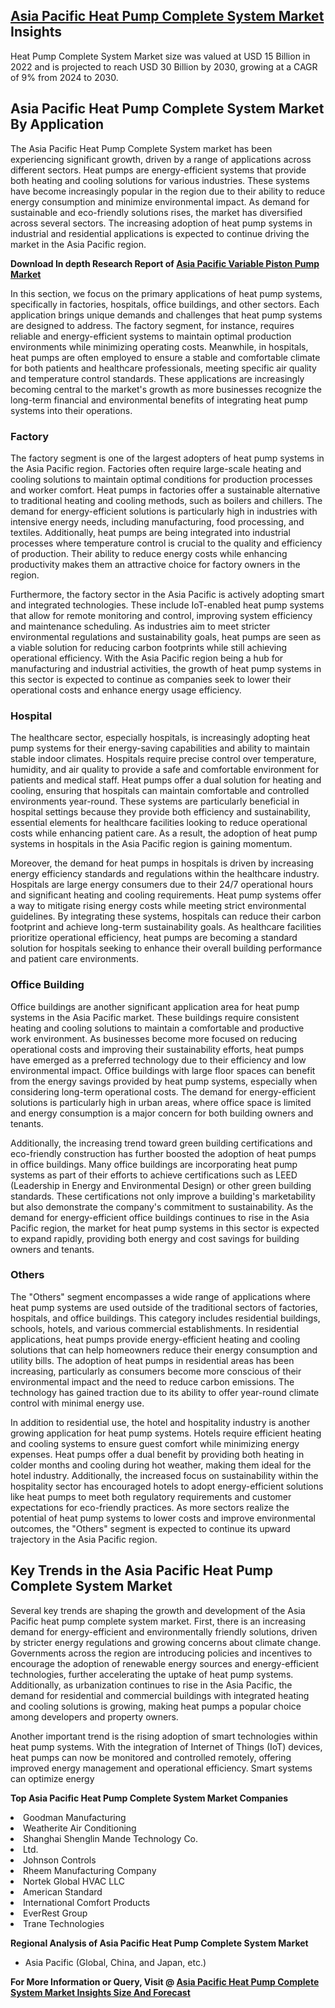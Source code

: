<h2><a href="https://www.verifiedmarketreports.com/download-sample/?rid=523476&amp;utm_source=Github-Feb&amp;utm_medium=219" target="_blank">Asia Pacific Heat Pump Complete System Market</a> Insights</h2><p>Heat Pump Complete System Market size was valued at USD 15 Billion in 2022 and is projected to reach USD 30 Billion by 2030, growing at a CAGR of 9% from 2024 to 2030.</p><p><h2>Asia Pacific Heat Pump Complete System Market By Application</h2> <p>The Asia Pacific Heat Pump Complete System market has been experiencing significant growth, driven by a range of applications across different sectors. Heat pumps are energy-efficient systems that provide both heating and cooling solutions for various industries. These systems have become increasingly popular in the region due to their ability to reduce energy consumption and minimize environmental impact. As demand for sustainable and eco-friendly solutions rises, the market has diversified across several sectors. The increasing adoption of heat pump systems in industrial and residential applications is expected to continue driving the market in the Asia Pacific region. <p><strong>Download In depth Research Report of <a href="https://www.verifiedmarketreports.com/download-sample/?rid=236118&amp;utm_source=Pulse-Dec&amp;utm_medium=219" target="_blank">Asia Pacific Variable Piston Pump Market</a></strong></p> In this section, we focus on the primary applications of heat pump systems, specifically in factories, hospitals, office buildings, and other sectors. Each application brings unique demands and challenges that heat pump systems are designed to address. The factory segment, for instance, requires reliable and energy-efficient systems to maintain optimal production environments while minimizing operating costs. Meanwhile, in hospitals, heat pumps are often employed to ensure a stable and comfortable climate for both patients and healthcare professionals, meeting specific air quality and temperature control standards. These applications are increasingly becoming central to the market's growth as more businesses recognize the long-term financial and environmental benefits of integrating heat pump systems into their operations.</p> <h3>Factory</h3> <p>The factory segment is one of the largest adopters of heat pump systems in the Asia Pacific region. Factories often require large-scale heating and cooling solutions to maintain optimal conditions for production processes and worker comfort. Heat pumps in factories offer a sustainable alternative to traditional heating and cooling methods, such as boilers and chillers. The demand for energy-efficient solutions is particularly high in industries with intensive energy needs, including manufacturing, food processing, and textiles. Additionally, heat pumps are being integrated into industrial processes where temperature control is crucial to the quality and efficiency of production. Their ability to reduce energy costs while enhancing productivity makes them an attractive choice for factory owners in the region.</p> <p>Furthermore, the factory sector in the Asia Pacific is actively adopting smart and integrated technologies. These include IoT-enabled heat pump systems that allow for remote monitoring and control, improving system efficiency and maintenance scheduling. As industries aim to meet stricter environmental regulations and sustainability goals, heat pumps are seen as a viable solution for reducing carbon footprints while still achieving operational efficiency. With the Asia Pacific region being a hub for manufacturing and industrial activities, the growth of heat pump systems in this sector is expected to continue as companies seek to lower their operational costs and enhance energy usage efficiency.</p> <h3>Hospital</h3> <p>The healthcare sector, especially hospitals, is increasingly adopting heat pump systems for their energy-saving capabilities and ability to maintain stable indoor climates. Hospitals require precise control over temperature, humidity, and air quality to provide a safe and comfortable environment for patients and medical staff. Heat pumps offer a dual solution for heating and cooling, ensuring that hospitals can maintain comfortable and controlled environments year-round. These systems are particularly beneficial in hospital settings because they provide both efficiency and sustainability, essential elements for healthcare facilities looking to reduce operational costs while enhancing patient care. As a result, the adoption of heat pump systems in hospitals in the Asia Pacific region is gaining momentum.</p> <p>Moreover, the demand for heat pumps in hospitals is driven by increasing energy efficiency standards and regulations within the healthcare industry. Hospitals are large energy consumers due to their 24/7 operational hours and significant heating and cooling requirements. Heat pump systems offer a way to mitigate rising energy costs while meeting strict environmental guidelines. By integrating these systems, hospitals can reduce their carbon footprint and achieve long-term sustainability goals. As healthcare facilities prioritize operational efficiency, heat pumps are becoming a standard solution for hospitals seeking to enhance their overall building performance and patient care environments.</p> <h3>Office Building</h3> <p>Office buildings are another significant application area for heat pump systems in the Asia Pacific market. These buildings require consistent heating and cooling solutions to maintain a comfortable and productive work environment. As businesses become more focused on reducing operational costs and improving their sustainability efforts, heat pumps have emerged as a preferred technology due to their efficiency and low environmental impact. Office buildings with large floor spaces can benefit from the energy savings provided by heat pump systems, especially when considering long-term operational costs. The demand for energy-efficient solutions is particularly high in urban areas, where office space is limited and energy consumption is a major concern for both building owners and tenants.</p> <p>Additionally, the increasing trend toward green building certifications and eco-friendly construction has further boosted the adoption of heat pumps in office buildings. Many office buildings are incorporating heat pump systems as part of their efforts to achieve certifications such as LEED (Leadership in Energy and Environmental Design) or other green building standards. These certifications not only improve a building's marketability but also demonstrate the company's commitment to sustainability. As the demand for energy-efficient office buildings continues to rise in the Asia Pacific region, the market for heat pump systems in this sector is expected to expand rapidly, providing both energy and cost savings for building owners and tenants.</p> <h3>Others</h3> <p>The "Others" segment encompasses a wide range of applications where heat pump systems are used outside of the traditional sectors of factories, hospitals, and office buildings. This category includes residential buildings, schools, hotels, and various commercial establishments. In residential applications, heat pumps provide energy-efficient heating and cooling solutions that can help homeowners reduce their energy consumption and utility bills. The adoption of heat pumps in residential areas has been increasing, particularly as consumers become more conscious of their environmental impact and the need to reduce carbon emissions. The technology has gained traction due to its ability to offer year-round climate control with minimal energy use.</p> <p>In addition to residential use, the hotel and hospitality industry is another growing application for heat pump systems. Hotels require efficient heating and cooling systems to ensure guest comfort while minimizing energy expenses. Heat pumps offer a dual benefit by providing both heating in colder months and cooling during hot weather, making them ideal for the hotel industry. Additionally, the increased focus on sustainability within the hospitality sector has encouraged hotels to adopt energy-efficient solutions like heat pumps to meet both regulatory requirements and customer expectations for eco-friendly practices. As more sectors realize the potential of heat pump systems to lower costs and improve environmental outcomes, the "Others" segment is expected to continue its upward trajectory in the Asia Pacific region.</p> <h2>Key Trends in the Asia Pacific Heat Pump Complete System Market</h2> <p>Several key trends are shaping the growth and development of the Asia Pacific heat pump complete system market. First, there is an increasing demand for energy-efficient and environmentally friendly solutions, driven by stricter energy regulations and growing concerns about climate change. Governments across the region are introducing policies and incentives to encourage the adoption of renewable energy sources and energy-efficient technologies, further accelerating the uptake of heat pump systems. Additionally, as urbanization continues to rise in the Asia Pacific, the demand for residential and commercial buildings with integrated heating and cooling solutions is growing, making heat pumps a popular choice among developers and property owners.</p> <p>Another important trend is the rising adoption of smart technologies within heat pump systems. With the integration of Internet of Things (IoT) devices, heat pumps can now be monitored and controlled remotely, offering improved energy management and operational efficiency. Smart systems can optimize energy</p><p><strong>Top Asia Pacific Heat Pump Complete System Market Companies</strong></p><div data-test-id=""><p><li>Goodman Manufacturing</li><li> Weatherite Air Conditioning</li><li> Shanghai Shenglin Mande Technology Co.</li><li> Ltd.</li><li> Johnson Controls</li><li> Rheem Manufacturing Company</li><li> Nortek Global HVAC LLC</li><li> American Standard</li><li> International Comfort Products</li><li> EverRest Group</li><li> Trane Technologies</li></p><div><strong>Regional Analysis of&nbsp;Asia Pacific Heat Pump Complete System Market</strong></div><ul><li dir="ltr"><p dir="ltr">Asia Pacific (Global, China, and Japan, etc.)</p></li></ul><p><strong>For More Information or Query, Visit @&nbsp;</strong><strong><a href="https://www.verifiedmarketreports.com/product/heat-pump-complete-system-market/?utm_source=Github-Feb&amp;utm_medium=219" target="_blank">Asia Pacific Heat Pump Complete System Market Insights Size And Forecast</a></strong></p></div><h2>&nbsp;</h2><div data-test-id="">&nbsp;</div>
